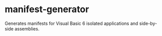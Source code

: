 # manifest-generator
Generates manifests for Visual Basic 6 isolated applications and side-by-side assemblies.
